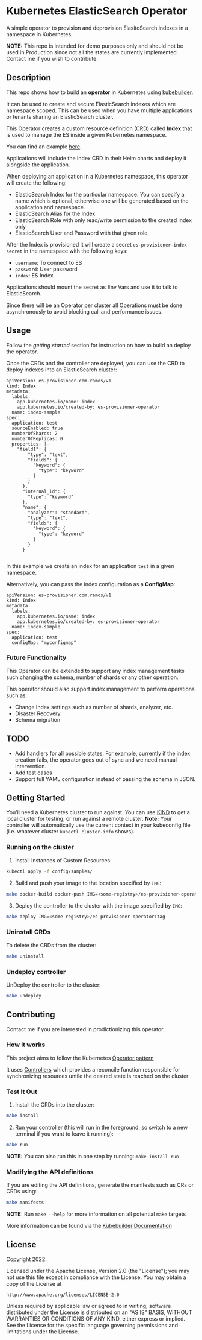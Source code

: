 # Kubernetes ElasticSearch Operator

A simple operator to provision and deprovision ElasitcSearch indexes in a namespace in Kubernetes.

**NOTE:** This repo is intended for demo purposes only and should not be used in Production since not all the states are currently implemented. Contact me if you wish to contribute.

## Description

This repo shows how to build an **operator** in Kubernetes using [kubebuilder](https://github.com/kubernetes-sigs/kubebuilder).

It can be used to create and secure ElasticSearch indexes which are namespace scoped. This can be used when you have multiple applications or tenants sharing an ElasticSearch cluster. 

This Operator creates a custom resource definition (CRD) called **Index** that is used to manage the ES inside a given Kubernetes namespace.

You can find an example [here](config/samples/es-provisioner_v1_index.yaml).

Applications will include the Index CRD in their Helm charts and deploy it alongside the application. 

When deploying an application in a Kubernetes namespace, this operator will create the following:

- ElasticSearch Index for the particular namespace. You can specify a name which is optional, otherwise one will be generated based on the application and namespace.
- ElasticSearch Alias for the Index
- ElasticSearch Role with only read/write permission to the created index only
- ElasticSearch User and Password with that given role


After the Index is provisioned it will create a secret `es-provisioner-index-secret` in the namespace with the following keys:

- `username`: To connect to ES
- `password`: User password
- `index`: ES Index

Applications should mount the secret as Env Vars and use it to talk to ElasticSearch.

Since there will be an Operator per cluster all Operations must be done asynchronously to avoid blocking call and performance issues.

## Usage

Follow the *getting started* section for instruction on how to build an deploy the operator.

Once the CRDs and the controller are deployed, you can use the CRD to deploy indexes into an ElasticSearch cluster:

```
apiVersion: es-provisioner.com.ramos/v1
kind: Index
metadata:
  labels:
    app.kubernetes.io/name: index
    app.kubernetes.io/created-by: es-provisioner-operator
  name: index-sample
spec:
  application: test
  sourceEnabled: true
  numberOfShards: 2
  numberOfReplicas: 0
  properties: |-
    "field1": {
        "type": "text",
        "fields": {
          "keyword": {
            "type": "keyword"
          }
        }
      },
      "internal_id": {
        "type": "keyword"
      },
      "name": {
        "analyzer": "standard",
        "type": "text",
        "fields": {
          "keyword": {
            "type": "keyword"
          }
        }
      }
      
```
In this example we create an index for an application `test` in a given namespace.

Alternatively, you can pass the index configuration as a **ConfigMap**:

```
apiVersion: es-provisioner.com.ramos/v1
kind: Index
metadata:
  labels:
    app.kubernetes.io/name: index
    app.kubernetes.io/created-by: es-provisioner-operator
  name: index-sample
spec:
  application: test
  configMap: "myconfigmap"

```


### Future Functionality

This Operator can be extended to support any index management tasks such changing the schema, number of shards or any other operation.

This operator should also support index management to perform operations such as:
- Change Index settings such as number of shards, analyzer, etc.
- Disaster Recovery
- Schema migration

## TODO

- Add handlers for all possible states. For example, currently if the index creation fails, the operator goes out of sync and we need manual intervention.
- Add test cases
- Support full YAML configuration instead of passing the schema in JSON.


## Getting Started
You’ll need a Kubernetes cluster to run against. You can use [KIND](https://sigs.k8s.io/kind) to get a local cluster for testing, or run against a remote cluster.
**Note:** Your controller will automatically use the current context in your kubeconfig file (i.e. whatever cluster `kubectl cluster-info` shows).

### Running on the cluster
1. Install Instances of Custom Resources:

```sh
kubectl apply -f config/samples/
```

2. Build and push your image to the location specified by `IMG`:
	
```sh
make docker-build docker-push IMG=<some-registry>/es-provisioner-operator:tag
```
	
3. Deploy the controller to the cluster with the image specified by `IMG`:

```sh
make deploy IMG=<some-registry>/es-provisioner-operator:tag
```

### Uninstall CRDs
To delete the CRDs from the cluster:

```sh
make uninstall
```

### Undeploy controller
UnDeploy the controller to the cluster:

```sh
make undeploy
```

## Contributing

Contact me if you are interested in prodictionizing this operator.

### How it works
This project aims to follow the Kubernetes [Operator pattern](https://kubernetes.io/docs/concepts/extend-kubernetes/operator/)

It uses [Controllers](https://kubernetes.io/docs/concepts/architecture/controller/) 
which provides a reconcile function responsible for synchronizing resources untile the desired state is reached on the cluster 

### Test It Out
1. Install the CRDs into the cluster:

```sh
make install
```

2. Run your controller (this will run in the foreground, so switch to a new terminal if you want to leave it running):

```sh
make run
```

**NOTE:** You can also run this in one step by running: `make install run`

### Modifying the API definitions
If you are editing the API definitions, generate the manifests such as CRs or CRDs using:

```sh
make manifests
```

**NOTE:** Run `make --help` for more information on all potential `make` targets

More information can be found via the [Kubebuilder Documentation](https://book.kubebuilder.io/introduction.html)

## License

Copyright 2022.

Licensed under the Apache License, Version 2.0 (the "License");
you may not use this file except in compliance with the License.
You may obtain a copy of the License at

    http://www.apache.org/licenses/LICENSE-2.0

Unless required by applicable law or agreed to in writing, software
distributed under the License is distributed on an "AS IS" BASIS,
WITHOUT WARRANTIES OR CONDITIONS OF ANY KIND, either express or implied.
See the License for the specific language governing permissions and
limitations under the License.

